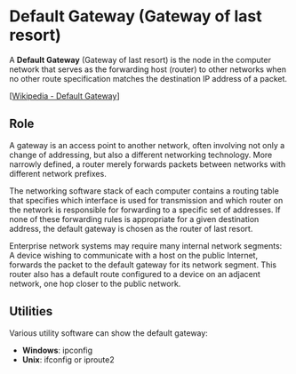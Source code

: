 # Default Gateway (Gateway of last resort)

A **Default Gateway** (Gateway of last resort) is the node in the computer network that serves as the forwarding host (router) to other networks when no other route specification matches the destination IP address of a packet.

[[Wikipedia - Default Gateway](https://en.wikipedia.org/wiki/Default_gateway)]

## Role

A gateway is an access point to another network, often involving not only a change of addressing, but also a different networking technology.
More narrowly defined, a router merely forwards packets between networks with different network prefixes.

The networking software stack of each computer contains a routing table that specifies which interface is used for transmission and which router on the network is responsible for forwarding to a specific set of addresses.
If none of these forwarding rules is appropriate for a given destination address, the default gateway is chosen as the router of last resort.

Enterprise network systems may require many internal network segments:<br>
A device wishing to communicate with a host on the public Internet, forwards the packet to the default gateway for its network segment.
This router also has a default route configured to a device on an adjacent network, one hop closer to the public network.

## Utilities

Various utility software can show the default gateway:

- **Windows**: ipconfig
- **Unix**: ifconfig or iproute2
